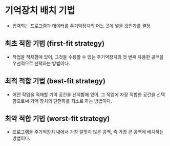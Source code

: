 # 기억장치 배치 기법

- 입력되는 프로그램과 데이터를 주기억장치의 어느 곳에 넣을 것인가를 결정


## 최초 적합 기법 (first-fit strategy)

- 작업을 적재함에 있어, 그것을 수용할 수 있는 주기억장치의 첫 번째 유용한 공백을 우선적으로 선택하는 방법이다.


## 최적 적합 기법 (best-fit strategy)

- 어떤 작업을 적재할 기억 공간을 선택함에 있어, 그 작업에 자장 적합한 공간을 선택함으로써 기억 장치의 단편화를 최소로 하는 방법이다.


## 최악 적합 기법 (worst-fit strategy)

- 프로그램을 주기억장치 내에서 가장 알맞지 않은 공백, 즉 가장 큰 공백에 배치하는 방법이다.